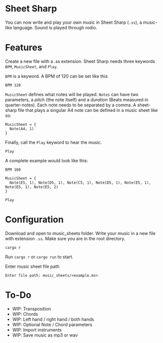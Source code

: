 # Sheet Sharp
You can now write and play your own music in Sheet Sharp (`.ss`),  a music-like language. Sound is played through rodio.

# Features
Create a new file with a .ss extension. Sheet Sharp needs three keywords `BPM`, `MusicSheet`, and `Play`.

`BPM` is a keyword. A BPM of 120 can be set like this
```
BPM 120
```

`MusicSheet` defines what notes will be played. `Notes` can have two parameters, a *pitch* (the note itself) and a *duration* (Beats measured in quarter-notes). Each note needs to be separated by a comma. 
A sheet-sharp file that plays a singular A4 note can be defined in a music sheet like so:
```
MusicSheet = {
  Note(A4, 1)
}
``` 

Finally, call the `Play` keyword to hear the music.
```
Play
```

A complete example would look like this:
```
BPM 160

MusicSheet = {
  Note(E5, 1), Note(D5, 1), Note(C5, 1), Note(D5, 1), Note(E5, 1), Note(E5, 1), Note(E5, 2)
}

Play
```

# Configuration
Download and open to music_sheets folder. Write your music in a new file with extension `.ss`. Make sure you are in the root directory. 
```
cargo r
```
Run `cargo r` or `cargo run` to start.

Enter music sheet file path
```
Enter file path: music_sheets/<example.ms>
```

# To-Do
- WIP: Transposition
- WIP: Chords
- WIP: Left hand / right hand / both hands
- WIP: Optional Note / Chord parameters
- WIP: Import instruments
- WIP: Save music as mp3 or wav
